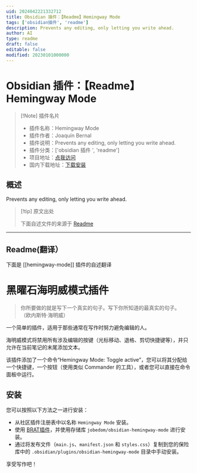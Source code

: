 ```yaml
---
uid: 2024042221332712
title: Obsidian 插件：【Readme】Hemingway Mode
tags: ['obsidian插件', 'readme']
description: Prevents any editing, only letting you write ahead.
author: AI
type: readme
draft: false
editable: false
modified: 20230101000000
---
```


# Obsidian 插件：【Readme】Hemingway Mode

> [!Note] 插件名片
> - 插件名称：Hemingway Mode
> - 插件作者：Joaquín Bernal
> - 插件说明：Prevents any editing, only letting you write ahead.
> - 插件分类：['obsidian 插件 ', 'readme']
> - 项目地址：[点我访问](https://github.com/jobedom/obsidian-hemingway-mode)
> - 国内下载地址：[下载安装](https://pkmer.cn/products/plugin/pluginMarket/?hemingway-mode)

## 概述

Prevents any editing, only letting you write ahead.

> [!tip] 原文出处
>
>下面自述文件的来源于 [Readme](https://ghproxy.net/https://raw.githubusercontent.com/jobedom/obsidian-hemingway-mode/main/README.md)

---

## Readme(翻译）

下面是 [[hemingway-mode]] 插件的自述翻译

# 黑曜石海明威模式插件

> 你所要做的就是写下一个真实的句子。写下你所知道的最真实的句子。
> （欧内斯特·海明威）

一个简单的插件，适用于那些通常在写作时努力避免编辑的人。

海明威模式将禁用所有涉及编辑的按键（光标移动、退格、剪切快捷键等），并只允许在当前笔记的末尾添加文本。

该插件添加了一个命令“Hemingway Mode: Toggle active”，您可以将其分配给一个快捷键，一个按钮（使用类似 Commander 的工具），或者您可以直接在命令面板中运行。

## 安装

您可以按照以下方法之一进行安装：

- 从社区插件注册表中以名称 `Hemingway Mode` 安装。
- 使用 [BRAT插件](https://github.com/TfTHacker/obsidian42-brat)，并使用存储库 `jobedom/obsidian-hemingway-mode` 进行安装。
- 通过将发布文件（`main.js`、`manifest.json` 和 `styles.css`）复制到您的保险库中的 `.obsidian/plugins/obsidian-hemingway-mode` 目录中手动安装。

享受写作吧！
